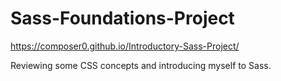 # Sass-Foundations-Project

https://composer0.github.io/Introductory-Sass-Project/

Reviewing some CSS concepts and introducing myself to Sass.
